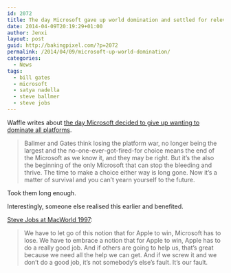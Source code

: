 ```yaml
---
id: 2072
title: The day Microsoft gave up world domination and settled for relevance
date: 2014-04-09T20:19:29+01:00
author: Jenxi
layout: post
guid: http://bakingpixel.com/?p=2072
permalink: /2014/04/09/microsoft-up-world-domination/
categories:
  - News
tags:
  - bill gates
  - microsoft
  - satya nadella
  - steve ballmer
  - steve jobs
---
```

Waffle writes about [the day Microsoft decided to give up wanting to dominate all platforms](http://waffle.wootest.net/2014/03/27/the-day-microsoft-gave-up-world-domination-and-settled-for-relevance/).

> Ballmer and Gates think losing the platform war, no longer being the largest and the no-one-ever-got-fired-for choice means the end of the Microsoft as we know it, and they may be right. But it’s the also the beginning of the only Microsoft that can stop the bleeding and thrive. The time to make a choice either way is long gone. Now it’s a matter of survival and you can’t yearn yourself to the future. 

Took them long enough.

Interestingly, someone else realised this earlier and benefited.

[Steve Jobs at MacWorld 1997](http://www.forbes.com/sites/connieguglielmo/2012/10/07/a-steve-jobs-moment-that-mattered-macworld-august-1997/2/):

> We have to let go of this notion that for Apple to win, Microsoft has to lose. We have to embrace a notion that for Apple to win, Apple has to do a really good job. And if others are going to help us, that’s great because we need all the help we can get. And if we screw it and we don’t do a good job, it’s not somebody’s else’s fault. It’s our fault.